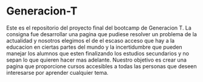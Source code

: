 # Generacion-T
Este es el repositorio del proyecto final del bootcamp de Generacion T. La consigna fue desarrollar una pagina que pudiese resolver un problema de la actualidad y nosotros elegimos el de el escaso acceso que hay a la educacion en ciertas partes del mundo y la incertidumbre que pueden manejar los alumnos que esten finalizando los estudios secundarios y no sepan lo que quieren hacer mas adelante. Nuestro objetivo es crear una pagina que proporcione cursos accesibles a todas las personas que deseen interesarse por aprender cualquier tema.
